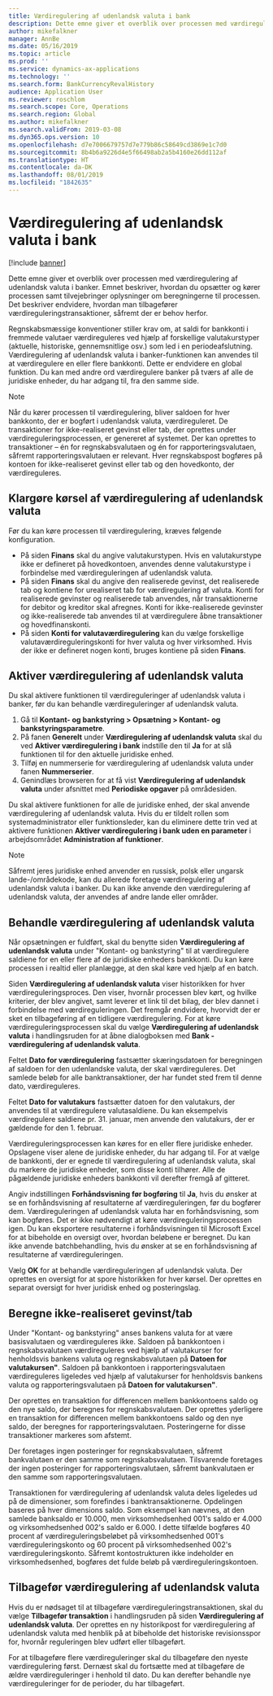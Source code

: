 ```yaml
---
title: Værdiregulering af udenlandsk valuta i bank
description: Dette emne giver et overblik over processen med værdiregulering af udenlandsk valuta i banker. Det omfatter oplysninger om opsætning og kørsel af samt beregningerne til processen og tilbageføring af værdireguleringstransaktioner.
author: mikefalkner
manager: AnnBe
ms.date: 05/16/2019
ms.topic: article
ms.prod: ''
ms.service: dynamics-ax-applications
ms.technology: ''
ms.search.form: BankCurrencyRevalHistory
audience: Application User
ms.reviewer: roschlom
ms.search.scope: Core, Operations
ms.search.region: Global
ms.author: mikefalkner
ms.search.validFrom: 2019-03-08
ms.dyn365.ops.version: 10
ms.openlocfilehash: d7e7006679757d7e779b86c58649cd3869e1c7d0
ms.sourcegitcommit: 8b4b6a9226d4e5f66498ab2a5b4160e26dd112af
ms.translationtype: HT
ms.contentlocale: da-DK
ms.lasthandoff: 08/01/2019
ms.locfileid: "1842635"
---
```

# <a name="bank-foreign-currency-revaluation"></a>Værdiregulering af udenlandsk valuta i bank

[!include [banner](../includes/banner.md)]


Dette emne giver et overblik over processen med værdiregulering af udenlandsk valuta i banker. Emnet beskriver, hvordan du opsætter og kører processen samt tilvejebringer oplysninger om beregningerne til processen. Det beskriver endvidere, hvordan man tilbagefører værdireguleringstransaktioner, såfremt der er behov herfor.

Regnskabsmæssige konventioner stiller krav om, at saldi for bankkonti i fremmede valutaer værdireguleres ved hjælp af forskellige valutakurstyper (aktuelle, historiske, gennemsnitlige osv.) som led i en periodeafslutning. Værdiregulering af udenlandsk valuta i banker-funktionen kan anvendes til at værdiregulere en eller flere bankkonti. Dette er endvidere en global funktion. Du kan med andre ord værdiregulere banker på tværs af alle de juridiske enheder, du har adgang til, fra den samme side.

> [!NOTE]
> Når du kører processen til værdiregulering, bliver saldoen for hver bankkonto, der er bogført i udenlandsk valuta, værdireguleret. De transaktioner for ikke-realiseret gevinst eller tab, der oprettes under værdireguleringsprocessen, er genereret af systemet. Der kan oprettes to transaktioner – én for regnskabsvalutaen og én for rapporteringsvalutaen, såfremt rapporteringsvalutaen er relevant. Hver regnskabspost bogføres på kontoen for ikke-realiseret gevinst eller tab og den hovedkonto, der værdireguleres.

## <a name="prepare-to-run-foreign-currency-revaluation"></a>Klargøre kørsel af værdiregulering af udenlandsk valuta

Før du kan køre processen til værdiregulering, kræves følgende konfiguration.

- På siden **Finans** skal du angive valutakurstypen. Hvis en valutakurstype ikke er defineret på hovedkontoen, anvendes denne valutakurstype i forbindelse med værdireguleringen af udenlandsk valuta.
- På siden **Finans** skal du angive den realiserede gevinst, det realiserede tab og kontiene for urealiseret tab for værdiregulering af valuta. Konti for realiserede gevinster og realiserede tab anvendes, når transaktionerne for debitor og kreditor skal afregnes. Konti for ikke-realiserede gevinster og ikke-realiserede tab anvendes til at værdiregulere åbne transaktioner og hovedfinanskonti.
- På siden **Konti for valutaværdiregulering** kan du vælge forskellige valutaværdireguleringskonti for hver valuta og hver virksomhed. Hvis der ikke er defineret nogen konti, bruges kontiene på siden **Finans**.

## <a name="enable-foreign-currency-revaluation"></a>Aktiver værdiregulering af udenlandsk valuta

Du skal aktivere funktionen til værdireguleringer af udenlandsk valuta i banker, før du kan behandle værdireguleringer af udenlandsk valuta.

1. Gå til **Kontant- og bankstyring \> Opsætning \> Kontant- og bankstyringsparametre**.
2. På fanen **Generelt** under **Værdiregulering af udenlandsk valuta** skal du ved **Aktiver værdiregulering i bank** indstille den til **Ja** for at slå funktionen til for den aktuelle juridiske enhed. 
3. Tilføj en nummerserie for værdiregulering af udenlandsk valuta under fanen **Nummerserier**.
4. Genindlæs browseren for at få vist **Værdiregulering af udenlandsk valuta** under afsnittet med **Periodiske opgaver** på områdesiden.

Du skal aktivere funktionen for alle de juridiske enhed, der skal anvende værdiregulering af udenlandsk valuta. Hvis du er tildelt rollen som systemadministrator eller funktionsleder, kan du eliminere dette trin ved at aktivere funktionen **Aktiver værdiregulering i bank uden en parameter** i arbejdsområdet **Administration af funktioner**.

> [!NOTE]
> Såfremt jeres juridiske enhed anvender en russisk, polsk eller ungarsk lande-/områdekode, kan du allerede foretage værdiregulering af udenlandsk valuta i banker. Du kan ikke anvende den værdiregulering af udenlandsk valuta, der anvendes af andre lande eller områder.

## <a name="process-foreign-currency-revaluation"></a>Behandle værdiregulering af udenlandsk valuta

Når opsætningen er fuldført, skal du benytte siden **Værdiregulering af udenlandsk valuta** under "Kontant- og bankstyring" til at værdiregulere saldiene for en eller flere af de juridiske enheders bankkonti. Du kan køre processen i realtid eller planlægge, at den skal køre ved hjælp af en batch.

Siden **Værdiregulering af udenlandsk valuta** viser historikken for hver værdireguleringsproces. Den viser, hvornår processen blev kørt, og hvilke kriterier, der blev angivet, samt leverer et link til det bilag, der blev dannet i forbindelse med værdireguleringen. Det fremgår endvidere, hvorvidt der er sket en tilbageføring af en tidligere værdiregulering. For at køre værdireguleringsprocessen skal du vælge **Værdiregulering af udenlandsk valuta** i handlingsruden for at åbne dialogboksen med **Bank - værdiregulering af udenlandsk valuta**.

Feltet **Dato for værdiregulering** fastsætter skæringsdatoen for beregningen af saldoen for den udenlandske valuta, der skal værdireguleres. Det samlede beløb for alle banktransaktioner, der har fundet sted frem til denne dato, værdireguleres.

Feltet **Dato for valutakurs** fastsætter datoen for den valutakurs, der anvendes til at værdiregulere valutasaldiene. Du kan eksempelvis værdiregulere saldiene pr. 31. januar, men anvende den valutakurs, der er gældende for den 1. februar.

Værdireguleringsprocessen kan køres for en eller flere juridiske enheder. Opslagene viser alene de juridiske enheder, du har adgang til. For at vælge de bankkonti, der er egnede til værdiregulering af udenlandsk valuta, skal du markere de juridiske enheder, som disse konti tilhører. Alle de pågældende juridiske enheders bankkonti vil derefter fremgå af gitteret.

Angiv indstillingen **Forhåndsvisning før bogføring** til **Ja**, hvis du ønsker at se en forhåndsvisning af resultaterne af værdireguleringen, før du bogfører dem. Værdireguleringen af udenlandsk valuta har en forhåndsvisning, som kan bogføres. Det er ikke nødvendigt at køre værdireguleringsprocessen igen. Du kan eksportere resultaterne i forhåndsvisningen til Microsoft Excel for at bibeholde en oversigt over, hvordan beløbene er beregnet. Du kan ikke anvende batchbehandling, hvis du ønsker at se en forhåndsvisning af resultaterne af værdireguleringen.

Vælg **OK** for at behandle værdireguleringen af udenlandsk valuta. Der oprettes en oversigt for at spore historikken for hver kørsel. Der oprettes en separat oversigt for hver juridisk enhed og posteringslag.

## <a name="calculate-unrealized-gainloss"></a>Beregne ikke-realiseret gevinst/tab

Under "Kontant- og bankstyring" anses bankens valuta for at være basisvalutaen og værdireguleres ikke. Saldoen på bankkontoen i regnskabsvalutaen værdireguleres ved hjælp af valutakurser for henholdsvis bankens valuta og regnskabsvalutaen på **Datoen for valutakursen"**. Saldoen på bankkontoen i rapporteringsvalutaen værdireguleres ligeledes ved hjælp af valutakurser for henholdsvis bankens valuta og rapporteringsvalutaen på **Datoen for valutakursen"**.

Der oprettes en transaktion for differencen mellem bankkontoens saldo og den nye saldo, der beregnes for regnskabsvalutaen. Der oprettes yderligere en transaktion for differencen mellem bankkontoens saldo og den nye saldo, der beregnes for rapporteringsvalutaen. Posteringerne for disse transaktioner markeres som afstemt. 

Der foretages ingen posteringer for regnskabsvalutaen, såfremt bankvalutaen er den samme som regnskabsvalutaen. Tilsvarende foretages der ingen posteringer for rapporteringsvalutaen, såfremt bankvalutaen er den samme som rapporteringsvalutaen.

Transaktionen for værdiregulering af udenlandsk valuta deles ligeledes ud på de dimensioner, som forefindes i banktransaktionerne. Opdelingen baseres på hver dimensions saldo. Som eksempel kan nævnes, at den samlede banksaldo er 10.000, men virksomhedsenhed 001's saldo er 4.000 og virksomhedsenhed 002's saldo er 6.000. I dette tilfælde bogføres 40 procent af værdireguleringsbeløbet på virksomhedsenhed 001's værdireguleringskonto og 60 procent på virksomhedsenhed 002's værdireguleringskonto. Såfremt kontostrukturen ikke indeholder en virksomhedsenhed, bogføres det fulde beløb på værdireguleringskontoen.

## <a name="reverse-foreign-currency-revaluation"></a>Tilbagefør værdiregulering af udenlandsk valuta

Hvis du er nødsaget til at tilbageføre værdireguleringstransaktionen, skal du vælge **Tilbagefør transaktion** i handlingsruden på siden **Værdiregulering af udenlandsk valuta**. Der oprettes en ny historikpost for værdiregulering af udenlandsk valuta med henblik på at bibeholde det historiske revisionsspor for, hvornår reguleringen blev udført eller tilbageført.

For at tilbageføre flere værdireguleringer skal du tilbageføre den nyeste værdiregulering først. Dernæst skal du fortsætte med at tilbageføre de ældre værdireguleringer i henhold til dato. Du kan derefter behandle nye værdireguleringer for de perioder, du har tilbageført.
